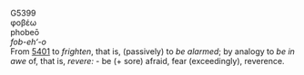 G5399  
φοβέω  
phobeō  
*fob-eh‘-o*  
From [5401](g5401) to *frighten*, that is, (passively) to *be*
*alarmed*; by analogy to *be* *in* *awe* of, that is, *revere:* - be (+
sore) afraid, fear (exceedingly), reverence.  
